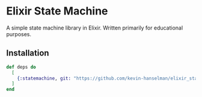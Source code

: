 # Elixir State Machine

A simple state machine library in Elixir. Written primarily for educational
purposes.

## Installation

```elixir
def deps do
  [
    {:statemachine, git: "https://github.com/kevin-hanselman/elixir_statemachine.git", tag: "main"}
  ]
end
```
